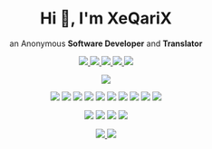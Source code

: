 <h1 align='center'>
  Hi 👋, I'm XeQariX
</h1>

<p align="center">
  an Anonymous <b>Software Developer</b> and <b>Translator</b>
</p>

<p align="center">
  <a href="mailto:xeqarix@pm.me">
    <img src="https://img.shields.io/badge/ProtonMail-8B89CC?style=for-the-badge&logo=ProtonMail" />
  </a>
  <a href="https://github.com/XeQariX">
    <img src="https://img.shields.io/badge/GitHub-181717?style=for-the-badge&logo=GitHub" />
  </a>
  <a href="https://gitlab.com/XeQariX">
    <img src="https://img.shields.io/badge/GitLab-FCA121?style=for-the-badge&logo=GitLab" />
  </a>
  <a href="https://www.reddit.com/user/XeQariX/">
    <img src="https://img.shields.io/badge/Reddit-FF4500?style=for-the-badge&logo=Reddit" />
  </a>
  <a href="https://stackoverflow.com/users/14683627/xeqarix">
    <img src="https://img.shields.io/badge/Stack_Overflow-FE7A16?style=for-the-badge&logo=Stack-Overflow" />
  </a>
</p>

<p align="center">
  <img src="https://github-readme-stats.vercel.app/api?username=XeQariX&show_icons=true&theme=gruvbox&include_all_commits=true&custom_title=My%20GitHub%20Stats" />
</p>

<p align='center'>
  <img src="https://img.shields.io/badge/C-A8B9CC?style=for-the-badge&logo=C" />
  <img src="https://img.shields.io/badge/C++-00599C?style=for-the-badge&logo=C%2B%2B" />
  <img src="https://img.shields.io/badge/C%23-239120?style=for-the-badge&logo=C-Sharp" />
  <img src="https://img.shields.io/badge/Java-007396?style=for-the-badge&logo=Java" />
  <img src="https://img.shields.io/badge/Lua-2C2D72?style=for-the-badge&logo=Lua" />
  <img src="https://img.shields.io/badge/Perl-39457E?style=for-the-badge&logo=Perl" />
  <img src="https://img.shields.io/badge/Python-3776AB?style=for-the-badge&logo=Python" />
  <img src="https://img.shields.io/badge/Ruby-CC342D?style=for-the-badge&logo=Ruby" />
  <img src="https://img.shields.io/badge/Scala-DC322F?style=for-the-badge&logo=Scala" />
  <img src="https://img.shields.io/badge/Shell_Script-4EAA25?style=for-the-badge&logo=GNU-Bash" />
</p>

<p align='center'>
  <img src="https://img.shields.io/badge/CSS3-1572B6?style=for-the-badge&logo=CSS3" />
  <img src="https://img.shields.io/badge/HTML5-E34F26?style=for-the-badge&logo=HTML5" />
  <img src="https://img.shields.io/badge/JavaScript-F7DF1E?style=for-the-badge&logo=JavaScript" />
  <img src="https://img.shields.io/badge/PHP-777BB4?style=for-the-badge&logo=PHP" />
</p>

<p align='center'>
  <a href="https://tails.boum.org/">
    <img src="https://img.shields.io/badge/Tails-56347C?style=for-the-badge&logo=Tails" />
  </a>
  <a href="https://www.torproject.org/">
    <img src="https://img.shields.io/badge/Tor-7E4798?style=for-the-badge&logo=Tor" />
  </a>
</p>
